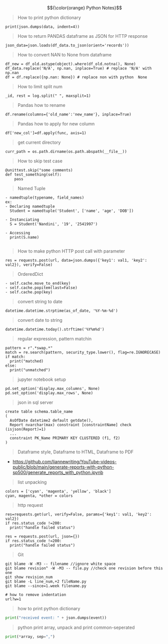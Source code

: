 $${\color{orange} Python Notes}$$

> How to print python dictionary

```
print(json.dumps(data, indent=4))
```

> How to return PANDAS dataframe as JSON for HTTP response

```
json_data=json.loads(df_data.to_json(orient='records'))
```

> How to convert NAN to None from dataframe

```
df_new = df_old.astype(object).where(df_old.notna(), None)
df_data.replace('N/A', np.nan, inplace=True) # replace 'N/A' with np.nan
df = df.replace({np.nan: None}) # replace non with python  None
```

> How to limit split num

```
_id, rest = log.split(" ", maxsplit=1)
```

> Pandas how to rename

```
df.rename(columns={'old_name':'new_name'}, inplace=True)
```

> Pandas how to apply for new column

```
df['new_col']=df.apply(func, axis=1)
```

> get current directory

```
curr_path = os.path.dirname(os.path.abspath(__file__))
```

> How to skip test case

```
@unittest.skip("some comments)
def test_something(self):
    pass
```

> Named Tuple

```
- namedtuple(typename, field_names)
ex:
- Declaring namedtuple
  Student = namedtuple('Student', ['name', 'age', 'DOB'])

- Instanciating
  S = Student('Nandini', '19', '2541997')

- Accessing
  print(S.name)


```

> How to make python HTTP post call with parameter

```
res = requests.post(url, data=json.dumps({'key1': val1, 'key2': val2}), verify=False)
```

> OrderedDict

```
- self.cache.move_to_end(key)
- self.cache.popitem(last=False)
- self.cache.pop(key)
```

> convert string to date
```
datetime.datetime.strptime(as_of_date, '%Y-%m-%d')
```
> convert date to string
```
datetime.datetime.today().strftime('%Y%m%d')
```

> regular expression, pattern matchin
```
pattern = r".*swap.*"
match = re.search(pattern, security_type.lower(), flag=re.IGNORECASE)
if match:
  print("matched)
else:
  print("unmatched")
```

> jupyter notebook setup
```
pd.set_option('display.max_columns', None)
pd.set_option('display.max_rows', None)
```

> json in sql server
```
create table schema.table_name
(
  AsOfDate datetime2 default getdate(),
  Report nvarchar(max) constraint [constraintName] check (isjson(Report)=1)
  ...
  constraint PK_Name PRIMARY KEY CLUSTERED (f1, f2)
)
```

> Dataframe style, Dataframe to HTML, Dataframe to PDF
* https://github.com/liannewriting/YouTube-videos-public/blob/main/generate-reports-with-python-sp500/generate_reports_with_python.ipynb

> list unpacking
```
colors = ['cyan', 'magenta', 'yellow', 'black']
cyan, magenta, *other = colors
```

> http request
```
res=requests.get(url, verify=False, params={'key1': val1, 'key2': val2})
if res.status_code !=200:
  print("handle failed status")

res = requests.post(url, json={})
if res.status_code !=200:
  print("handle failed status")

```

> Git
```git
git blame -W -M3 -- filename //ignore white space
git blame revision^ -W -M3 -- file.py //check one revision before this one
git show revision_num
git blame -L line_num,+2 fileName.py
git blame --since=1.week filename.py

# how to remove indentation
url?w=1
```

> how to print python dictionary  
```python
print("received event: " + json.dumps(event))
```


> python print array, unpack and print common-seperated
```python
print(*array, sep=",")
```